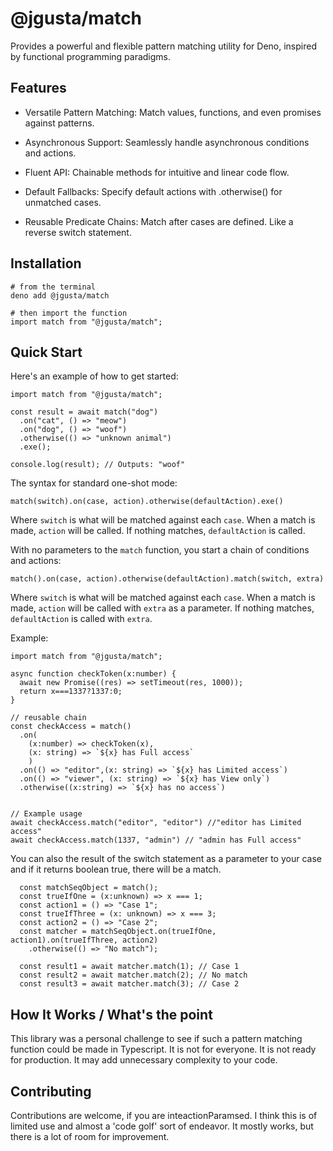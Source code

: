 # @jgusta/match

Provides a powerful and flexible pattern matching utility for Deno, inspired by functional programming paradigms.

## Features

- Versatile Pattern Matching: Match values, functions, and even promises against patterns.

- Asynchronous Support: Seamlessly handle asynchronous conditions and actions.

- Fluent API: Chainable methods for intuitive and linear code flow.

- Default Fallbacks: Specify default actions with .otherwise() for unmatched cases.

- Reusable Predicate Chains: Match after cases are defined. Like a reverse switch statement.

## Installation

```
# from the terminal
deno add @jgusta/match

# then import the function
import match from "@jgusta/match";
```

## Quick Start

Here's an example of how to get started:

```
import match from "@jgusta/match";

const result = await match("dog")
  .on("cat", () => "meow")
  .on("dog", () => "woof")
  .otherwise(() => "unknown animal")
  .exe();

console.log(result); // Outputs: "woof"
```

The syntax for standard one-shot mode:

```
match(switch).on(case, action).otherwise(defaultAction).exe()
```

Where `switch` is what will be matched against each `case`. When a match is made, `action` will be called. If nothing matches, `defaultAction` is called.

With no parameters to the `match` function, you start a chain of conditions and actions:

```
match().on(case, action).otherwise(defaultAction).match(switch, extra)
```

Where `switch` is what will be matched against each `case`. When a match is made, `action` will be called with `extra` as a parameter. If nothing matches, `defaultAction` is called with `extra`.

Example:

```
import match from "@jgusta/match";

async function checkToken(x:number) {
  await new Promise((res) => setTimeout(res, 1000));
  return x===1337?1337:0;
}

// reusable chain
const checkAccess = match()
  .on(
    (x:number) => checkToken(x),
    (x: string) => `${x} has Full access`
    )
  .on(() => "editor",(x: string) => `${x} has Limited access`)
  .on(() => "viewer", (x: string) => `${x} has View only`)
  .otherwise((x:string) => `${x} has no access`)


// Example usage
await checkAccess.match("editor", "editor") //"editor has Limited access"
await checkAccess.match(1337, "admin") // "admin has Full access"
```

You can also the result of the switch statement as a parameter to your case and if it returns boolean true, there will be a match.

```
  const matchSeqObject = match();
  const trueIfOne = (x:unknown) => x === 1;
  const action1 = () => "Case 1";
  const trueIfThree = (x: unknown) => x === 3;
  const action2 = () => "Case 2";
  const matcher = matchSeqObject.on(trueIfOne, action1).on(trueIfThree, action2)
    .otherwise(() => "No match");

  const result1 = await matcher.match(1); // Case 1
  const result2 = await matcher.match(2); // No match
  const result3 = await matcher.match(3); // Case 2
```

## How It Works / What's the point

This library was a personal challenge to see if such a pattern matching function could be made in Typescript. It is not for everyone. It is not ready for production. It may add unnecessary complexity to your code.

## Contributing

Contributions are welcome, if you are inteactionParamsed. I think this is of limited use and almost a 'code golf' sort of endeavor. It mostly works, but there is a lot of room for improvement.
